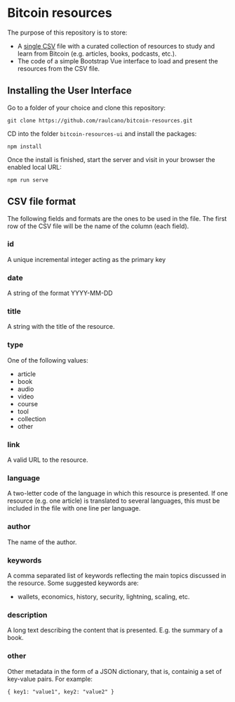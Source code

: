 # Bitcoin resources

The purpose of this repository is to store:
- A [single CSV](bitcoin-resources.csv) file with a curated collection of resources to study and learn from Bitcoin (e.g. articles, books, podcasts, etc.).
- The code of a simple Bootstrap Vue interface to load and present the resources from the CSV file.

## Installing the User Interface
Go to a folder of your choice and clone this repository:
```
git clone https://github.com/raulcano/bitcoin-resources.git
```

CD into the folder ```bitcoin-resources-ui``` and install the packages:
```
npm install
```
Once the install is finished, start the server and visit in your browser the enabled local URL:
```
npm run serve
```

## CSV file format

The following fields and formats are the ones to be used in the file.
The first row of the CSV file will be the name of the column (each field).

### id
A unique incremental integer acting as the primary key

### date
A string of the format YYYY-MM-DD

### title
A string with the title of the resource.

### type
One of the following values:
- article
- book
- audio
- video
- course
- tool
- collection
- other

### link
A valid URL to the resource.

### language
A two-letter code of the language in which this resource is presented. If one resource (e.g. one article) is translated to several languages, this must be included in the file with one line per language.

### author
The name of the author.

### keywords
A comma separated list of keywords reflecting the main topics discussed in the resource.
Some suggested keywords are:
- wallets, economics, history, security, lightning, scaling, etc.

### description
A long text describing the content that is presented. E.g. the summary of a book.

### other
Other metadata in the form of a JSON dictionary, that is, containig a set of key-value pairs. For example:
```
{ key1: "value1", key2: "value2" }
```

